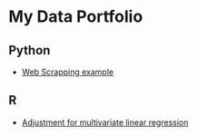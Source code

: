 # My Data Portfolio

## Python

  * [Web Scrapping example](./python/Web_Scrape_Example.ipynb)

## R
 
   * [Adjustment for multivariate linear regression](http://rpubs.com/bennylee_uts/425847)
